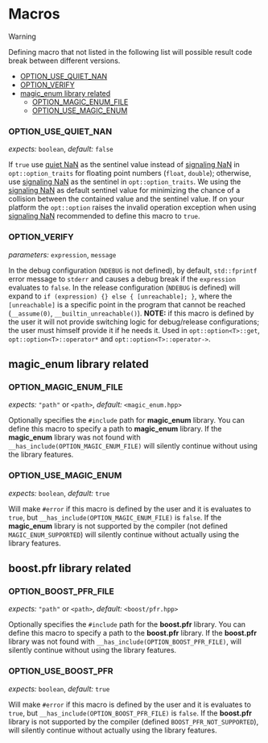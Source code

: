 ﻿
# Macros

> [!WARNING]
> Defining macro that not listed in the following list will possible result code break between different versions.

- [OPTION_USE_QUIET_NAN](#option_use_quiet_nan)
- [OPTION_VERIFY](#option_verify)
- [magic_enum library related](#magic_enum-library-related)
    - [OPTION_MAGIC_ENUM_FILE](#option_magic_enum_file)
    - [OPTION_USE_MAGIC_ENUM](#option_use_magic_enum)

### OPTION_USE_QUIET_NAN
*expects:* `boolean`, *default:* `false`

If `true` use [quiet NaN][] as the sentinel value instead of [signaling NaN][] in `opt::option_traits` for floating point numbers (`float`, `double`); otherwise, use [signaling NaN][] as the sentinel in `opt::option_traits`. We using the [signaling NaN][] as default sentinel value for minimizing the chance of a collision between the contained value and the sentinel value. If on your platform the `opt::option` raises the invalid operation exception when using [signaling NaN][] recommended to define this macro to `true`.

### OPTION_VERIFY
*parameters:* `expression`, `message`

In the debug configuration (`NDEBUG` is not defined), by default, `std::fprintf` error message to `stderr` and causes a debug break if the `expression` evaluates to `false`. In the release configuration (`NDEBUG` is defined) will expand to `if (expression) {} else { [unreachable]; }`, where the `[unreachable]` is a specific point in the program that cannot be reached (`__assume(0)`, `__builtin_unreachable()`). **NOTE:** if this macro is defined by the user it will not provide switching logic for debug/release configurations; the user must himself provide it if he needs it. Used in `opt::option<T>::get`, `opt::option<T>::operator*` and `opt::option<T>::operator->`.

## **magic_enum** library related

### OPTION_MAGIC_ENUM_FILE
*expects:* `"path"` or `<path>`, *default:* `<magic_enum.hpp>`

Optionally specifies the `#include` path for **magic_enum** library. You can define this macro to specify a path to **magic_enum** library. If the **magic_enum** library was not found with `__has_include(OPTION_MAGIC_ENUM_FILE)` will silently continue without using the library features.

### OPTION_USE_MAGIC_ENUM
*expects:* `boolean`, *default:* `true`

Will make `#error` if this macro is defined by the user and it is evaluates to `true`, but `__has_include(OPTION_MAGIC_ENUM_FILE)` is `false`. If the **magic_enum** library is not supported by the compiler (not defined `MAGIC_ENUM_SUPPORTED`) will silently continue without actually using the library features.

[quiet NaN]: https://en.wikipedia.org/wiki/NaN#Quiet_NaN
[signaling NaN]: https://en.wikipedia.org/wiki/NaN#Signaling_NaN

## **boost.pfr** library related

### OPTION_BOOST_PFR_FILE
*expects:* `"path"` or `<path>`, *default:* `<boost/pfr.hpp>`

Optionally specifies the `#include` path for the **boost.pfr** library. You can define this macro to specify a path to the **boost.pfr** library. If the **boost.pfr** library was not found with `__has_include(OPTION_BOOST_PFR_FILE)`, will silently continue without using the library features.

### OPTION_USE_BOOST_PFR
*expects:* `boolean`, *default:* `true`

Will make `#error` if this macro is defined by the user and it is evaluates to `true`, but `__has_include(OPTION_BOOST_PFR_FILE)` is `false`. If the **boost.pfr** library is not supported by the compiler (defined `BOOST_PFR_NOT_SUPPORTED`), will silently continue without actually using the library features.
